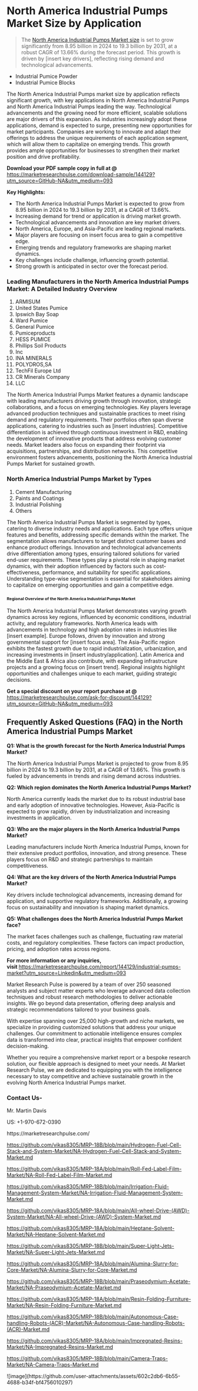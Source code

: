 <h1>North America Industrial Pumps Market&nbsp;Size by Application</h1><blockquote><p>The <a href="https://marketresearchpulse.com/download-sample/144129?utm_source=GitHub-NA&amp;utm_medium=093">North America Industrial Pumps Market size</a> is set to grow significantly from 8.95 billion in 2024 to 19.3 billion by 2031, at a robust CAGR of 13.66% during the forecast period. This growth is driven by [insert key drivers], reflecting rising demand and technological advancements.</p></blockquote><ul><li>Industrial Pumice Powder<li> Industrial Pumice Blocks</li></ul><p>The North America Industrial Pumps market size by application reflects significant growth, with key applications in North America Industrial Pumps and North America Industrial Pumps leading the way. Technological advancements and the growing need for more efficient, scalable solutions are major drivers of this expansion. As industries increasingly adopt these applications, demand is expected to surge, presenting new opportunities for market participants. Companies are working to innovate and adapt their offerings to address the unique requirements of each application segment, which will allow them to capitalize on emerging trends. This growth provides ample opportunities for businesses to strengthen their market position and drive profitability.</p><p><strong>Download your PDF sample copy in full at @ </strong><a href="https://marketresearchpulse.com/download-sample/144129?utm_source=GitHub-NA&amp;utm_medium=093">https://marketresearchpulse.com/download-sample/144129?utm_source=GitHub-NA&amp;utm_medium=093</a></p><p><strong>Key Highlights: </strong></p><ul><li>The North America Industrial Pumps Market is expected to grow from 8.95 billion in 2024 to 19.3 billion by 2031, at a CAGR of 13.66%.</li><li>Increasing demand for trend or application is driving market growth.</li><li>Technological advancements and innovation are key market drivers.</li><li>North America, Europe, and Asia-Pacific are leading regional markets.</li><li>Major players are focusing on insert focus area to gain a competitive edge.</li><li>Emerging trends and regulatory frameworks are shaping market dynamics.</li><li>Key challenges include challenge, influencing growth potential.</li><li>Strong growth is anticipated in sector over the forecast period.</li></ul><h3>Leading Manufacturers in the North America Industrial Pumps Market: A Detailed Industry Overview</h3><ol><li>ARMISUM</li><li>United States Pumice</li><li>Ipswich Bay Soap</li><li>Ward Pumice</li><li>General Pumice</li><li>Pumiceproducts</li><li>HESS PUMICE</li><li>Phillips Soil Products</li><li>Inc</li><li>INA MINERALS</li><li>POLYDROS,SA</li><li>TechFil Europe Ltd</li><li>CR Minerals Company</li><li>LLC</li></ol><div class="flex max-w-full flex-col flex-grow"><div class="min-h-8 text-message flex w-full flex-col items-end gap-2 whitespace-normal break-words [.text-message+&amp;]:mt-5" dir="auto" data-message-author-role="assistant" data-message-id="fd8432e4-4910-450d-b182-61b7bfb0a01f" data-message-model-slug="gpt-4o"><div class="flex w-full flex-col gap-1 empty:hidden first:pt-[3px]"><div class="markdown prose w-full break-words dark:prose-invert light"><p>The North America Industrial Pumps Market features a dynamic landscape with leading manufacturers driving growth through innovation, strategic collaborations, and a focus on emerging technologies. Key players leverage advanced production techniques and sustainable practices to meet rising demand and regulatory requirements. Their portfolios often span diverse applications, catering to industries such as [insert industries]. Competitive differentiation is achieved through continuous investment in R&amp;D, enabling the development of innovative products that address evolving customer needs. Market leaders also focus on expanding their footprint via acquisitions, partnerships, and distribution networks. This competitive environment fosters advancements, positioning the North America Industrial Pumps Market for sustained growth.</p></div></div></div></div><h3>North America Industrial Pumps Market by Types</h3><ol><li>Cement Manufacturing<li> Paints and Coatings<li> Industrial Polishing<li> Others</li></ol><div class="flex max-w-full flex-col flex-grow"><div class="min-h-8 text-message flex w-full flex-col items-end gap-2 whitespace-normal break-words [.text-message+&amp;]:mt-5" dir="auto" data-message-author-role="assistant" data-message-id="084470be-0bb7-4664-bddf-5156b4f41249" data-message-model-slug="gpt-4o-mini"><div class="flex w-full flex-col gap-1 empty:hidden first:pt-[3px]"><div class="markdown prose w-full break-words dark:prose-invert light"><p>The North America Industrial Pumps Market is segmented by types, catering to diverse industry needs and applications. Each type offers unique features and benefits, addressing specific demands within the market. The segmentation allows manufacturers to target distinct customer bases and enhance product offerings. Innovation and technological advancements drive differentiation among types, ensuring tailored solutions for varied end-user requirements. These types play a pivotal role in shaping market dynamics, with their adoption influenced by factors such as cost-effectiveness, performance, and suitability for specific applications. Understanding type-wise segmentation is essential for stakeholders aiming to capitalize on emerging opportunities and gain a competitive edge.</p></div></div></div></div><h3><span style="font-size: 11px;">Regional Overview of the North America Industrial Pumps Market</span></h3><div class="flex max-w-full flex-col flex-grow"><div class="min-h-8 text-message flex w-full flex-col items-end gap-2 whitespace-normal break-words [.text-message+&amp;]:mt-5" dir="auto" data-message-author-role="assistant" data-message-id="e9038762-ce64-4e30-91c9-9bd413514231" data-message-model-slug="gpt-4o-mini"><div class="flex w-full flex-col gap-1 empty:hidden first:pt-[3px]"><div class="markdown prose w-full break-words dark:prose-invert light"><p>The North America Industrial Pumps Market demonstrates varying growth dynamics across key regions, influenced by economic conditions, industrial activity, and regulatory frameworks. North America leads with advancements in technology and high adoption rates in industries like [insert example]. Europe follows, driven by innovation and strong governmental support for [insert focus area]. The Asia-Pacific region exhibits the fastest growth due to rapid industrialization, urbanization, and increasing investments in [insert industry/application]. Latin America and the Middle East &amp; Africa also contribute, with expanding infrastructure projects and a growing focus on [insert trend]. Regional insights highlight opportunities and challenges unique to each market, guiding strategic decisions.</p></div></div></div></div><p><strong>Get a special discount on your report purchase at @ </strong><a href="https://marketresearchpulse.com/ask-for-discount/144129?utm_source=GitHub-NA&amp;utm_medium=093">https://marketresearchpulse.com/ask-for-discount/144129?utm_source=GitHub-NA&amp;utm_medium=093</a></p><h2>Frequently Asked Questions (FAQ) in the North America Industrial Pumps Market</h2><p><strong>Q1: What is the growth forecast for the North America Industrial Pumps Market?</strong></p><p>The North America Industrial Pumps Market is projected to grow from 8.95 billion in 2024 to 19.3 billion by 2031, at a CAGR of 13.66%. This growth is fueled by advancements in trends and rising demand across industries.</p><p><strong>Q2: Which region dominates the North America Industrial Pumps Market?</strong></p><p>North America currently leads the market due to its robust industrial base and early adoption of innovative technologies. However, Asia-Pacific is expected to grow rapidly, driven by industrialization and increasing investments in application.</p><p><strong>Q3: Who are the major players in the North America Industrial Pumps Market?</strong></p><p>Leading manufacturers include North America Industrial Pumps, known for their extensive product portfolios, innovation, and strong presence. These players focus on R&amp;D and strategic partnerships to maintain competitiveness.</p><p><strong>Q4: What are the key drivers of the North America Industrial Pumps Market?</strong></p><p>Key drivers include technological advancements, increasing demand for application, and supportive regulatory frameworks. Additionally, a growing focus on sustainability and innovation is shaping market dynamics.</p><p><strong>Q5: What challenges does the North America Industrial Pumps Market face?</strong></p><p>The market faces challenges such as challenge, fluctuating raw material costs, and regulatory complexities. These factors can impact production, pricing, and adoption rates across regions.</p><p><strong>For more information or any inquiries, visit&nbsp;</strong><a href="https://marketresearchpulse.com/report/144129/industrial-pumps-market?utm_source=Linkedin&utm_medium=093">https://marketresearchpulse.com/report/144129/industrial-pumps-market?utm_source=Linkedin&utm_medium=093</a></p><p>Market Research Pulse is powered by a team of over 250 seasoned analysts and subject matter experts who leverage advanced data collection techniques and robust research methodologies to deliver actionable insights. We go beyond data presentation, offering deep analysis and strategic recommendations tailored to your business goals.</p><p>With expertise spanning over 25,000 high-growth and niche markets, we specialize in providing customized solutions that address your unique challenges. Our commitment to actionable intelligence ensures complex data is transformed into clear, practical insights that empower confident decision-making.</p><p>Whether you require a comprehensive market report or a bespoke research solution, our flexible approach is designed to meet your needs. At Market Research Pulse, we are dedicated to equipping you with the intelligence necessary to stay competitive and achieve sustainable growth in the evolving North America Industrial Pumps market.</p><h3><strong>Contact Us-</strong></h3><p>Mr. Martin Davis</p><p>US: +1-970-672-0390</p><p>https://marketresearchpulse.com/</p><p><a href="https://github.com/vikas8305/MRP-18B/blob/main/Hydrogen-Fuel-Cell-Stack-and-System-Market/NA-Hydrogen-Fuel-Cell-Stack-and-System-Market.md">https://github.com/vikas8305/MRP-18B/blob/main/Hydrogen-Fuel-Cell-Stack-and-System-Market/NA-Hydrogen-Fuel-Cell-Stack-and-System-Market.md</a></p><p><a href="https://github.com/vikas8305/MRP-18A/blob/main/Roll-Fed-Label-Film-Market/NA-Roll-Fed-Label-Film-Market.md">https://github.com/vikas8305/MRP-18A/blob/main/Roll-Fed-Label-Film-Market/NA-Roll-Fed-Label-Film-Market.md</a></p><p><a href="https://github.com/vikas8305/MRP-18B/blob/main/Irrigation-Fluid-Management-System-Market/NA-Irrigation-Fluid-Management-System-Market.md">https://github.com/vikas8305/MRP-18B/blob/main/Irrigation-Fluid-Management-System-Market/NA-Irrigation-Fluid-Management-System-Market.md</a></p><p><a href="https://github.com/vikas8305/MRP-18A/blob/main/All-wheel-Drive-(AWD)-System-Market/NA-All-wheel-Drive-(AWD)-System-Market.md">https://github.com/vikas8305/MRP-18A/blob/main/All-wheel-Drive-(AWD)-System-Market/NA-All-wheel-Drive-(AWD)-System-Market.md</a></p><p><a href="https://github.com/vikas8305/MRP-18A/blob/main/Heptane-Solvent-Market/NA-Heptane-Solvent-Market.md">https://github.com/vikas8305/MRP-18A/blob/main/Heptane-Solvent-Market/NA-Heptane-Solvent-Market.md</a></p><p><a href="https://github.com/vikas8305/MRP-18B/blob/main/Super-Light-Jets-Market/NA-Super-Light-Jets-Market.md">https://github.com/vikas8305/MRP-18B/blob/main/Super-Light-Jets-Market/NA-Super-Light-Jets-Market.md</a></p><p><a href="https://github.com/vikas8305/MRP-18A/blob/main/Alumina-Slurry-for-Core-Market/NA-Alumina-Slurry-for-Core-Market.md">https://github.com/vikas8305/MRP-18A/blob/main/Alumina-Slurry-for-Core-Market/NA-Alumina-Slurry-for-Core-Market.md</a></p><p><a href="https://github.com/vikas8305/MRP-18B/blob/main/Praseodymium-Acetate-Market/NA-Praseodymium-Acetate-Market.md">https://github.com/vikas8305/MRP-18B/blob/main/Praseodymium-Acetate-Market/NA-Praseodymium-Acetate-Market.md</a></p><p><a href="https://github.com/vikas8305/MRP-18A/blob/main/Resin-Folding-Furniture-Market/NA-Resin-Folding-Furniture-Market.md">https://github.com/vikas8305/MRP-18A/blob/main/Resin-Folding-Furniture-Market/NA-Resin-Folding-Furniture-Market.md</a></p><p><a href="https://github.com/vikas8305/MRP-18B/blob/main/Autonomous-Case-handling-Robots-(ACR)-Market/NA-Autonomous-Case-handling-Robots-(ACR)-Market.md">https://github.com/vikas8305/MRP-18B/blob/main/Autonomous-Case-handling-Robots-(ACR)-Market/NA-Autonomous-Case-handling-Robots-(ACR)-Market.md</a></p><p><a href="https://github.com/vikas8305/MRP-18A/blob/main/Impregnated-Resins-Market/NA-Impregnated-Resins-Market.md">https://github.com/vikas8305/MRP-18A/blob/main/Impregnated-Resins-Market/NA-Impregnated-Resins-Market.md</a></p><p><a href="https://github.com/vikas8305/MRP-18B/blob/main/Camera-Traps-Market/NA-Camera-Traps-Market.md">https://github.com/vikas8305/MRP-18B/blob/main/Camera-Traps-Market/NA-Camera-Traps-Market.md</a></p>
![image](https://github.com/user-attachments/assets/602c2db6-6b55-4688-b34f-bf4756010297)
